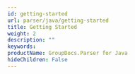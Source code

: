 ```yaml
---
id: getting-started
url: parser/java/getting-started
title: Getting Started
weight: 2
description: ""
keywords: 
productName: GroupDocs.Parser for Java
hideChildren: False
---
```


